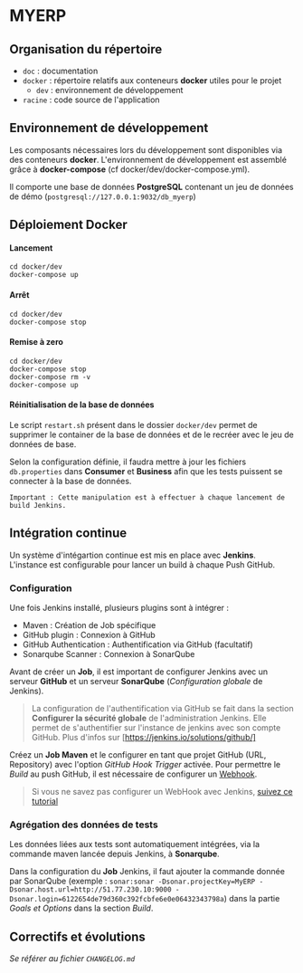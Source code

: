 # MYERP

## Organisation du répertoire

*   `doc` : documentation
*   `docker` : répertoire relatifs aux conteneurs **docker** utiles pour le projet
    *   `dev` : environnement de développement
*   `racine` : code source de l'application

## Environnement de développement

Les composants nécessaires lors du développement sont disponibles via des conteneurs **docker**.
L'environnement de développement est assemblé grâce à **docker-compose**
(cf docker/dev/docker-compose.yml).

Il comporte une base de données **PostgreSQL** contenant un jeu de données de démo (`postgresql://127.0.0.1:9032/db_myerp`)
 
## Déploiement Docker

#### Lancement

    cd docker/dev
    docker-compose up

#### Arrêt

    cd docker/dev
    docker-compose stop

#### Remise à zero

    cd docker/dev
    docker-compose stop
    docker-compose rm -v
    docker-compose up
    
#### Réinitialisation de la base de données
Le script `restart.sh` présent dans le dossier `docker/dev` permet de supprimer le container 
de la base de données et de le recréer avec le jeu de données de base.

Selon la configuration définie, il faudra mettre à jour les fichiers `db.properties` dans **Consumer** et **Business** afin que les tests puissent se connecter à la base de données.

    Important : Cette manipulation est à effectuer à chaque lancement de build Jenkins.

## Intégration continue
Un système d'intégartion continue est mis en place avec **Jenkins**. L'instance est configurable pour lancer un build à chaque Push GitHub. 

### Configuration
Une fois Jenkins installé, plusieurs plugins sont à intégrer :
- Maven : Création de Job spécifique
- GitHub plugin : Connexion à GitHub
- GitHub Authentication : Authentification via GitHub (facultatif)
- Sonarqube Scanner : Connexion à SonarQube

Avant de créer un **Job**, il est important de configurer Jenkins avec un serveur **GitHub** et un serveur **SonarQube** (*Configuration globale* de Jenkins).

> La configuration de l'authentification via GitHub se fait dans la section **Configurer la sécurité globale** de l'administration Jenkins. Elle permet de s'authentifier sur l'instance de jenkins avec son compte GitHub. Plus d'infos sur [https://jenkins.io/solutions/github/]



Créez un **Job Maven** et le configurer en tant que projet GitHub (URL, Repository) avec l'option *GitHub Hook Trigger* activée. Pour permettre le *Build* au push GitHub, il est nécessaire de configurer un [Webhook](https://developer.github.com/webhooks/). 

> Si vous ne savez pas configurer un WebHook avec Jenkins, [suivez ce tutorial](https://blog.tentamen.eu/jenkins-and-github-integration-using-webhooks/)

### Agrégation des données de tests
Les données liées aux tests sont automatiquement intégrées, via la commande maven lancée depuis Jenkins, 
à **Sonarqube**.

Dans la configuration du **Job** Jenkins, il faut ajouter la commande donnée par SonarQube (exemple : `sonar:sonar -Dsonar.projectKey=MyERP -Dsonar.host.url=http://51.77.230.10:9000 -Dsonar.login=6122654de79d360c392fcbfe6e0e06432343798a`) dans la partie *Goals et Options* dans la section *Build*.

## Correctifs et évolutions
*Se référer au fichier `CHANGELOG.md`* 